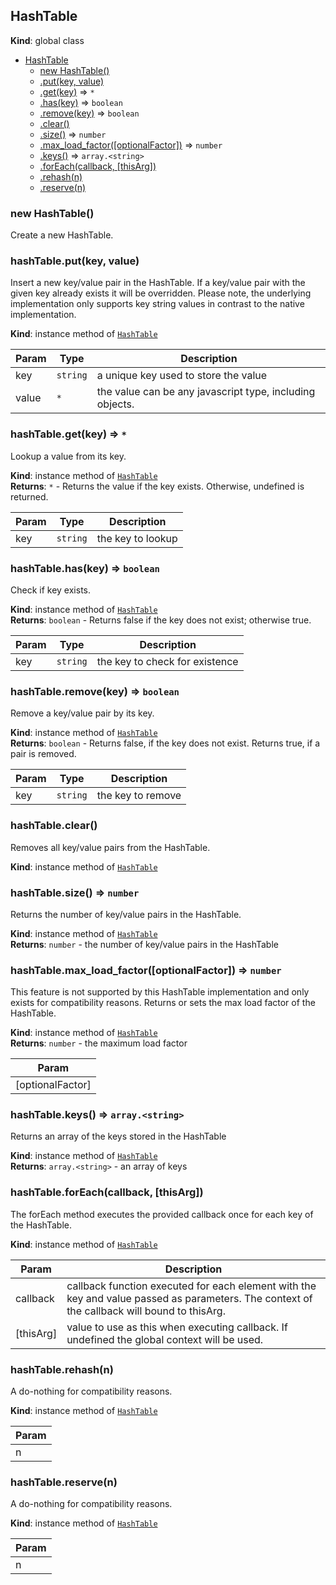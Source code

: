 <a name="HashTable"></a>
## HashTable
**Kind**: global class  

* [HashTable](#HashTable)
    * [new HashTable()](#new_HashTable_new)
    * [.put(key, value)](#HashTable+put)
    * [.get(key)](#HashTable+get) ⇒ <code>\*</code>
    * [.has(key)](#HashTable+has) ⇒ <code>boolean</code>
    * [.remove(key)](#HashTable+remove) ⇒ <code>boolean</code>
    * [.clear()](#HashTable+clear)
    * [.size()](#HashTable+size) ⇒ <code>number</code>
    * [.max_load_factor([optionalFactor])](#HashTable+max_load_factor) ⇒ <code>number</code>
    * [.keys()](#HashTable+keys) ⇒ <code>array.&lt;string&gt;</code>
    * [.forEach(callback, [thisArg])](#HashTable+forEach)
    * [.rehash(n)](#HashTable+rehash)
    * [.reserve(n)](#HashTable+reserve)

<a name="new_HashTable_new"></a>
### new HashTable()
Create a new HashTable.

<a name="HashTable+put"></a>
### hashTable.put(key, value)
Insert a new key/value pair in the HashTable. If a key/value pair with the given key already exists it willbe overridden. Please note, the underlying implementation only supports keystring values in contrast to the native implementation.

**Kind**: instance method of <code>[HashTable](#HashTable)</code>  

| Param | Type | Description |
| --- | --- | --- |
| key | <code>string</code> | a unique key used to store the value |
| value | <code>\*</code> | the value can be any javascript type, including objects. |

<a name="HashTable+get"></a>
### hashTable.get(key) ⇒ <code>\*</code>
Lookup a value from its key.

**Kind**: instance method of <code>[HashTable](#HashTable)</code>  
**Returns**: <code>\*</code> - Returns the value if the key exists. Otherwise, undefined is returned.  

| Param | Type | Description |
| --- | --- | --- |
| key | <code>string</code> | the key to lookup |

<a name="HashTable+has"></a>
### hashTable.has(key) ⇒ <code>boolean</code>
Check if key exists.

**Kind**: instance method of <code>[HashTable](#HashTable)</code>  
**Returns**: <code>boolean</code> - Returns false if the key does not exist; otherwise true.  

| Param | Type | Description |
| --- | --- | --- |
| key | <code>string</code> | the key to check for existence |

<a name="HashTable+remove"></a>
### hashTable.remove(key) ⇒ <code>boolean</code>
Remove a key/value pair by its key.

**Kind**: instance method of <code>[HashTable](#HashTable)</code>  
**Returns**: <code>boolean</code> - Returns false, if the key does not exist. Returns true, if a pair is removed.  

| Param | Type | Description |
| --- | --- | --- |
| key | <code>string</code> | the key to remove |

<a name="HashTable+clear"></a>
### hashTable.clear()
Removes all key/value pairs from the HashTable.

**Kind**: instance method of <code>[HashTable](#HashTable)</code>  
<a name="HashTable+size"></a>
### hashTable.size() ⇒ <code>number</code>
Returns the number of key/value pairs in the HashTable.

**Kind**: instance method of <code>[HashTable](#HashTable)</code>  
**Returns**: <code>number</code> - the number of key/value pairs in the HashTable  
<a name="HashTable+max_load_factor"></a>
### hashTable.max_load_factor([optionalFactor]) ⇒ <code>number</code>
This feature is not supported by this HashTable implementation and only exists for compatibility reasons.Returns or sets the max load factor of the HashTable.

**Kind**: instance method of <code>[HashTable](#HashTable)</code>  
**Returns**: <code>number</code> - the maximum load factor  

| Param |
| --- |
| [optionalFactor] | 

<a name="HashTable+keys"></a>
### hashTable.keys() ⇒ <code>array.&lt;string&gt;</code>
Returns an array of the keys stored in the HashTable

**Kind**: instance method of <code>[HashTable](#HashTable)</code>  
**Returns**: <code>array.&lt;string&gt;</code> - an array of keys  
<a name="HashTable+forEach"></a>
### hashTable.forEach(callback, [thisArg])
The forEach method executes the provided callback once for each key ofthe HashTable.

**Kind**: instance method of <code>[HashTable](#HashTable)</code>  

| Param | Description |
| --- | --- |
| callback | callback function  executed for each element with the key and value passed as parameters. The context of the callback will bound to thisArg. |
| [thisArg] | value to use as this when executing callback. If undefined the global context will be used. |

<a name="HashTable+rehash"></a>
### hashTable.rehash(n)
A do-nothing for compatibility reasons.

**Kind**: instance method of <code>[HashTable](#HashTable)</code>  

| Param |
| --- |
| n | 

<a name="HashTable+reserve"></a>
### hashTable.reserve(n)
A do-nothing for compatibility reasons.

**Kind**: instance method of <code>[HashTable](#HashTable)</code>  

| Param |
| --- |
| n | 

